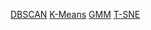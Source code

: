 [DBSCAN](https://nbviewer.jupyter.org/github/dvircohen0/Machine-Learning-Algorithms-From-Scratch/blob/main/clustering/DBscan.ipynb)
[K-Means](https://github.com/dvircohen0/Machine-Learning-Algorithms-From-Scratch/blob/main/clustering/kmeans.ipynb)
[GMM](https://nbviewer.jupyter.org/github/dvircohen0/Machine-Learning-Algorithms-From-Scratch/blob/main/clustering/GMM.ipynb)
[T-SNE](https://nbviewer.jupyter.org/github/dvircohen0/Machine-Learning-Algorithms-From-Scratch/blob/main/clustering/Tsne.ipynb)

